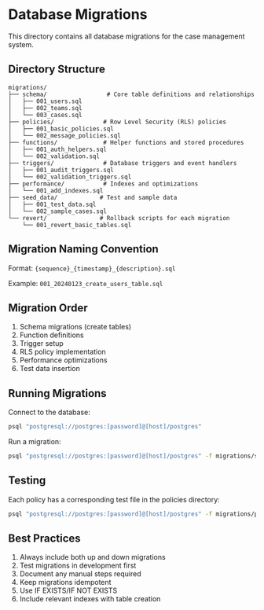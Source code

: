 # Database Migrations

This directory contains all database migrations for the case management system.

## Directory Structure

```
migrations/
├── schema/                 # Core table definitions and relationships
│   ├── 001_users.sql
│   ├── 002_teams.sql
│   └── 003_cases.sql
├── policies/              # Row Level Security (RLS) policies
│   ├── 001_basic_policies.sql
│   └── 002_message_policies.sql
├── functions/             # Helper functions and stored procedures
│   ├── 001_auth_helpers.sql
│   └── 002_validation.sql
├── triggers/              # Database triggers and event handlers
│   ├── 001_audit_triggers.sql
│   └── 002_validation_triggers.sql
├── performance/           # Indexes and optimizations
│   └── 001_add_indexes.sql
├── seed_data/            # Test and sample data
│   ├── 001_test_data.sql
│   └── 002_sample_cases.sql
└── revert/               # Rollback scripts for each migration
    └── 001_revert_basic_tables.sql
```

## Migration Naming Convention

Format: `{sequence}_{timestamp}_{description}.sql`

Example: `001_20240123_create_users_table.sql`

## Migration Order

1. Schema migrations (create tables)
2. Function definitions
3. Trigger setup
4. RLS policy implementation
5. Performance optimizations
6. Test data insertion

## Running Migrations

Connect to the database:
```bash
psql "postgresql://postgres:[password]@[host]/postgres"
```

Run a migration:
```bash
psql "postgresql://postgres:[password]@[host]/postgres" -f migrations/schema/001_users.sql
```

## Testing

Each policy has a corresponding test file in the policies directory:
```bash
psql "postgresql://postgres:[password]@[host]/postgres" -f migrations/policies/test_messages_policies.sql
```

## Best Practices

1. Always include both up and down migrations
2. Test migrations in development first
3. Document any manual steps required
4. Keep migrations idempotent
5. Use IF EXISTS/IF NOT EXISTS
6. Include relevant indexes with table creation 